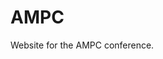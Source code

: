 
<!-- README.md is generated from README.Rmd. Please edit that file -->

# AMPC

Website for the AMPC conference.
